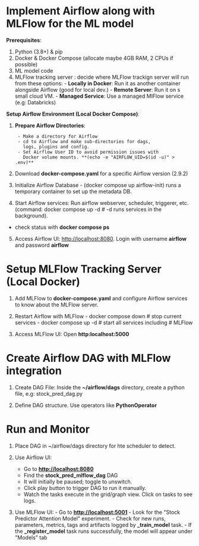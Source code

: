 # Implement Airflow along with MLFlow for the ML model

**Prerequisites**:

1. Python (3.8+) & pip
2. Docker & Docker Compose (allocate maybe 4GB RAM, 2 CPUs if
   possible)
3. ML model code
4. MLFlow tracking server : decide where MLFlow trackign
                            server will run from these options:
                            - **Locally in Docker**: Run it as
                                   another container alongside Airflow (good for local dev.)
                            - **Remote Server**: Run it on s
                                   small cloud VM.
                            - **Managed Service**: Use a
                                   managed MlFlow service (e.g: Databricks)

**Setup Airflow Environment (Local Docker Compose)**:

1. **Prepare Airflow Directories**:

        - Make a directory for Airflow
        - cd to Airflow and make sub-directories for dags,
          logs, plugins and config.
        - Set Airflow User ID to avoid permission issues with
          Docker volume mounts. **(echo -e "AIRFLOW_UID=$(id -u)" > .env)**

2. Download **docker-compose.yaml** for a specific Airflow
   version (2.9.2)

3. Initialize Airflow Database - (docker compose up airflow-init) runs a temporary container to set up the metadata DB.

4. Start Airflow services: Run airflow webserver, scheduler, triggerer, etc. (command: docker compose up -d # -d runs services in the background).

- check status with **docker compose ps**

5. Access Airflow UI: <http://localhost:8080>. Login with username **airflow** and password **airflow**

# Setup MLFlow Tracking Server (Local Docker)

1. Add MLFlow to **docker-compose.yaml** and configure Airflow services to know about the MLFlow server.

2. Restart Airflow with MLFlow
        - docker compose down # stop current services
        - docker compose up -d # start all services including
                                 # MLFlow

3. Access MLFlow UI: Open **http:localhost:5000**

# Create Airflow DAG with MLFlow integration

1. Create DAG File: Inside the **~/airflow/dags** directory, create a python file, e.g: stock_pred_dag.py

2. Define DAG structure. Use operators like **PythonOperator**

# Run and Monitor

1. Place DAG in ~/airflow/dags directory for hte scheduler to
   detect.

2. Use Airflow UI:
    - Go to **<http://localhost:8080>**
    - Find the **stock_pred_mlflow_dag** DAG
    - It will initially be paused; toggle to unswitch.
    - Click play button to trigger DAG to run it manually.
    - Watch the tasks execute in the grid/graph view. Click on
      tasks to see logs.
3. Use MLFlow UI:
        - Go to **<http://localhost:5001>**
        - Look for the "Stock Predictor Attention Model"
          experiment.
        - Check for new runs, parameters, metrics, tags and
          artifacts logged by **_train_model** task.
        - If the **_register_model** task runs successfully,
          the model will appear under "Models" tab
